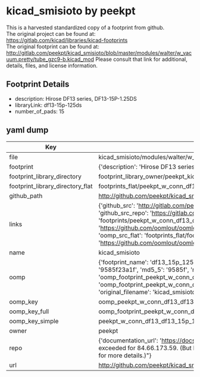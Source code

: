 # kicad_smisioto by peekpt  
This is a harvested standardized copy of a footprint from github.  
The original project can be found at:  
https://gitlab.com/kicad/libraries/kicad-footprints  
The original footprint can be found at:
http://gitlab.com/peekpt/kicad_smisioto/blob/master/modules/walter/w_vacuum.pretty/tube_gzc9-b.kicad_mod
Please consult that link for additional, details, files, and license information.  
## Footprint Details
* description: Hirose DF13 series, DF13-15P-1.25DS  
* libraryLink: df13-15p-125ds  
* number_of_pads: 15  
## yaml dump  
| Key | Value |  
| --- | --- |  
| file | kicad_smisioto/modules/walter/w_conn_df13.pretty/df13-15p-125ds.kicad_mod |  
| footprint | {'description': 'Hirose DF13 series, DF13-15P-1.25DS', 'libraryLink': 'df13-15p-125ds', 'number_of_pads': 15} |  
| footprint_library_directory | footprint_library_owner/peekpt_kicad_smisioto |  
| footprint_library_directory_flat | footprints_flat/peekpt_w_conn_df13_df13_15p_125ds/working |  
| github_path | http://github.com/peekpt/kicad_smisioto/blob/master/modules/walter/w_conn_df13.pretty/df13-15p-125ds.kicad_mod |  
| links | {'github_src': 'http://gitlab.com/peekpt/kicad_smisioto/blob/master/modules/walter/w_vacuum.pretty/tube_gzc9-b.kicad_mod', 'github_src_repo': 'https://gitlab.com/kicad/libraries/kicad-footprints', 'oomp_bot': 'footprints/peekpt_w_conn_df13_df13_15p_125ds/working', 'oomp_bot_github': 'https://github.com/oomlout/oomlout_oomp_footprint_bot/tree/main/footprints/peekpt_w_conn_df13_df13_15p_125ds/working', 'oomp_src_flat': 'footprints_flat/footprints_flat/peekpt_w_conn_df13_df13_15p_125ds/working', 'oomp_src_flat_github': 'https://github.com/oomlout/oomlout_oomp_footprint_src/tree/main/footprints_flat/peekpt_w_conn_df13_df13_15p_125ds/working'} |  
| name | kicad_smisioto |  
| oomp | {'footprint_name': 'df13_15p_125ds', 'library_name': 'w_conn_df13', 'md5': '9585f23a1ffaa0ca72b694e943192742', 'md5_10': '9585f23a1f', 'md5_5': '9585f', 'md5_6': '9585f2', 'oomp_key': 'oomp_peekpt_w_conn_df13_df13_15p_125ds', 'oomp_key_extra': 'oomp_footprint_peekpt_w_conn_df13_df13_15p_125ds', 'oomp_key_full': 'oomp_footprint_peekpt_w_conn_df13_df13_15p_125ds_9585f2', 'oomp_key_simple': 'peekpt_w_conn_df13_df13_15p_125ds', 'original_filename': 'kicad_smisioto/modules/walter/w_conn_df13.pretty/df13-15p-125ds.kicad_mod', 'owner_name': 'peekpt'} |  
| oomp_key | oomp_peekpt_w_conn_df13_df13_15p_125ds |  
| oomp_key_full | oomp_footprint_peekpt_w_conn_df13_df13_15p_125ds |  
| oomp_key_simple | peekpt_w_conn_df13_df13_15p_125ds |  
| owner | peekpt |  
| repo | {'documentation_url': 'https://docs.github.com/rest/overview/resources-in-the-rest-api#rate-limiting', 'message': "API rate limit exceeded for 84.66.173.59. (But here's the good news: Authenticated requests get a higher rate limit. Check out the documentation for more details.)"} |  
| url | http://github.com/peekpt/kicad_smisioto |  

